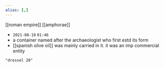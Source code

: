 ```yaml
---
alias: [,]
---
```

[[roman empire]] [[amphorae]]

- `2021-08-10` `01:46`
- a container named after the archaeologist who first estd its form
- [[spanish olive oil]] was mainly carried in it. it was an imp commercial entity
```query
"dressel 20"
```
